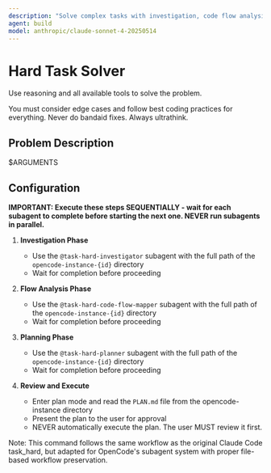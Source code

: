 ```yaml
---
description: "Solve complex tasks with investigation, code flow analysis, and planning"
agent: build
model: anthropic/claude-sonnet-4-20250514
---
```


# Hard Task Solver

Use reasoning and all available tools to solve the problem.

You must consider edge cases and follow best coding practices for everything.
Never do bandaid fixes. Always ultrathink.

## Problem Description

$ARGUMENTS

## Configuration

**IMPORTANT: Execute these steps SEQUENTIALLY - wait for each subagent to complete before starting the next one. NEVER run subagents in parallel.**

1. **Investigation Phase**
   - Use the `@task-hard-investigator` subagent with the full path of the `opencode-instance-{id}` directory
   - Wait for completion before proceeding

2. **Flow Analysis Phase**
   - Use the `@task-hard-code-flow-mapper` subagent with the full path of the `opencode-instance-{id}` directory
   - Wait for completion before proceeding

3. **Planning Phase**
   - Use the `@task-hard-planner` subagent with the full path of the `opencode-instance-{id}` directory
   - Wait for completion before proceeding

4. **Review and Execute**
   - Enter plan mode and read the `PLAN.md` file from the opencode-instance directory
   - Present the plan to the user for approval
   - NEVER automatically execute the plan. The user MUST review it first.

Note: This command follows the same workflow as the original Claude Code task_hard, but adapted for OpenCode's subagent system with proper file-based workflow preservation.